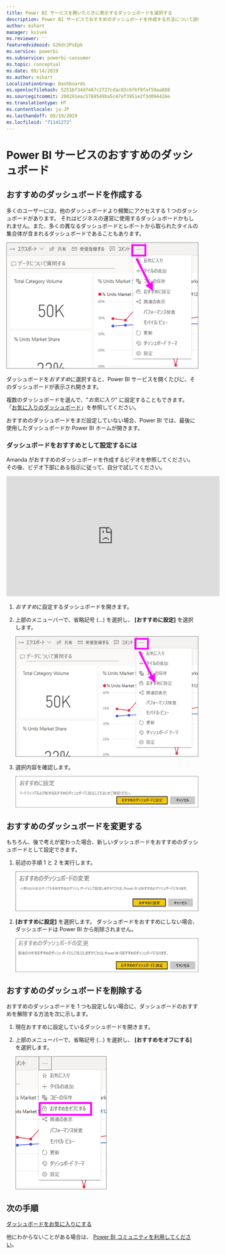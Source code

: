 ```yaml
---
title: Power BI サービスを開いたときに表示するダッシュボードを選択する
description: Power BI サービスでおすすめのダッシュボードを作成する方法について説明します
author: mihart
manager: kvivek
ms.reviewer: ''
featuredvideoid: G26dr2PsEpk
ms.service: powerbi
ms.subservice: powerbi-consumer
ms.topic: conceptual
ms.date: 09/14/2019
ms.author: mihart
LocalizationGroup: Dashboards
ms.openlocfilehash: 5251bf34d7467c2727cdac83c6f6f9faf59aa888
ms.sourcegitcommit: 200291eac5769549ba5c47ef3951e2f3d094426e
ms.translationtype: HT
ms.contentlocale: ja-JP
ms.lasthandoff: 09/19/2019
ms.locfileid: "71141272"
---
```

# <a name="featured-dashboards-in-the-power-bi-service"></a>Power BI サービスのおすすめのダッシュボード
## <a name="create-a-featured-dashboard"></a>おすすめのダッシュボードを作成する
多くのユーザーには、他のダッシュボードより頻繁にアクセスする 1 つのダッシュボードがあります。  それはビジネスの運営に使用するダッシュボードかもしれません。また、多くの異なるダッシュボードとレポートから取られたタイルの集合体が含まれるダッシュボードであることもあります。

![おすすめに設定アイコン](./media/end-user-featured/power-bi-dropdown.png)

ダッシュボードを*おすすめ*に選択すると、Power BI サービスを開くたびに、そのダッシュボードが表示され開きます。  

複数のダッシュボードを選んで、"*お気に入り*" に設定することもできます。 「[お気に入りのダッシュボード](end-user-favorite.md)」を参照してください。

おすすめのダッシュボードをまだ設定していない場合、Power BI では、最後に使用したダッシュボードか Power BI ホームが開きます。  

### <a name="to-set-a-dashboard-as-featured"></a>ダッシュボードを**おすすめ**として設定するには
Amanda がおすすめのダッシュボードを作成するビデオを参照してください。その後、ビデオ下部にある指示に従って、自分で試してください。

<iframe width="560" height="315" src="https://www.youtube.com/embed/G26dr2PsEpk" frameborder="0" allowfullscreen></iframe>



1. *おすすめ*に設定するダッシュボードを開きます。 
2. 上部のメニューバーで、省略記号 (...) を選択し、 **[おすすめに設定]** を選択します。  
   
    ![おすすめに設定アイコン](./media/end-user-featured/power-bi-dropdown.png)
3. 選択内容を確認します。
   
    ![おすすめに設定ダッシュボード](./media/end-user-featured/power-bi-featured-confirm.png)

## <a name="change-the-featured-dashboard"></a>おすすめのダッシュボードを変更する
もちろん、後で考えが変わった場合、新しいダッシュボードをおすすめのダッシュボードとして設定できます。

1. 前述の手順 1 と 2 を実行します。
   
    ![おすすめのダッシュボードの変更ウィンドウ](./media/end-user-featured/power-bi-change-feature.png)
2. **[おすすめに設定]** を選択します。 ダッシュボードをおすすめにしない場合、ダッシュボードは Power BI から削除されません。  
   
    ![成功メッセージ](./media/end-user-featured/power-bi-unfeature-new.png)

## <a name="remove-the-featured-dashboard"></a>おすすめのダッシュボードを削除する
おすすめのダッシュボードを 1 つも設定しない場合に、ダッシュボードのおすすめを解除する方法を次に示します。

1. 現在おすすめに設定しているダッシュボードを開きます。
2. 上部のメニューバーで、省略記号 (...) を選択し、 **[おすすめをオフにする]** を選択します。

    ![おすすめのダッシュボードをオフにする操作が選択されました](./media/end-user-featured/power-bi-unfeature-newer.png)
   
## <a name="next-steps"></a>次の手順
[ダッシュボードをお気に入りにする](end-user-favorite.md)

他にわからないことがある場合は、 [Power BI コミュニティを利用してください](http://community.powerbi.com/)。

